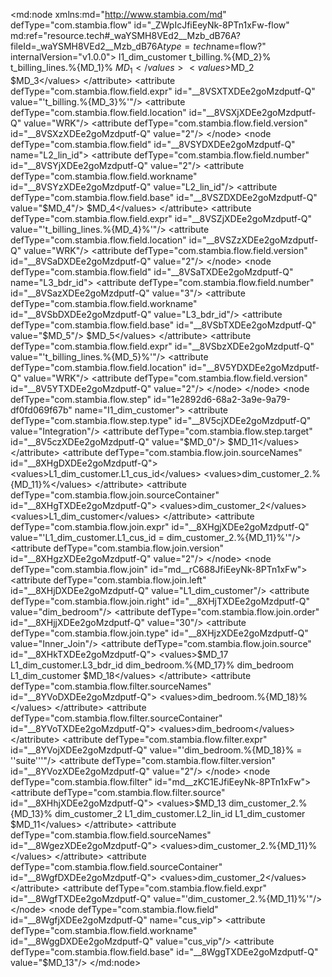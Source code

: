 <?xml version="1.0" encoding="UTF-8"?>
<md:node xmlns:md="http://www.stambia.com/md" defType="com.stambia.flow" id="_ZWpIcJfiEeyNk-8PTn1xFw-flow" md:ref="resource.tech#_waYSMH8VEd2__Mzb_dB76A?fileId=_waYSMH8VEd2__Mzb_dB76A$type=tech$name=flow?" internalVersion="v1.0.0">
  <node defType="com.stambia.flow.altId" id="__8NWgTXDEe2goMzdputf-Q">
    <attribute defType="com.stambia.flow.altId.origin" id="__8NWgjXDEe2goMzdputf-Q" value="mapping"/>
    <attribute defType="com.stambia.flow.altId.value" id="__8NWgzXDEe2goMzdputf-Q" value="_ZWpIcJfiEeyNk-8PTn1xFw"/>
  </node>
  <node defType="com.stambia.flow.step" id="0d5a4963-93f5-32fe-bac0-cff29944659e" name="L1_dim_customer">
    <attribute defType="com.stambia.flow.step.type" id="__8VSUDXDEe2goMzdputf-Q" value="Load"/>
    <attribute defType="com.stambia.flow.step.target" id="__8VSUTXDEe2goMzdputf-Q" value="$MD_0"/>
    <attribute defType="com.stambia.flow.step.srcProduct" id="__8VSUjXDEe2goMzdputf-Q" value="POSTGRESSQL"/>
    <attribute defType="com.stambia.flow.step.trgProduct" id="__8VSUzXDEe2goMzdputf-Q" value="POSTGRESSQL"/>
    <attribute defType="com.stambia.flow.step.tplCriteria" id="__8VSVDXDEe2goMzdputf-Q" value="type=L-TP;trgProduct=POSTGRESSQL;trgPath=server:datamart/schema:datamart.hotel_datamart/datastore:dim_customer;trgWorkspaceCapability=true;trgMapCapability=true;trgFilterCapability=true;trgJoinCapability=true;srcProduct=POSTGRESSQL;srcPath=server:hotel/schema:hotel.hotel_management/datastore:t_billing;srcWorkspaceCapability=true;srcMapCapability=true;srcFilterCapability=true;srcJoinCapability=true"/>
    <attribute defType="com.stambia.flow.step.integrationStepName" id="__8VSVTXDEe2goMzdputf-Q">
      <values>I1_dim_customer</values>
    </attribute>
    <attribute defType="com.stambia.flow.step.number" id="__8VSVjXDEe2goMzdputf-Q" value="1"/>
    <node defType="com.stambia.flow.source" id="__8V5YjXDEe2goMzdputf-Q" name="t_billing_lines">
      <attribute defType="com.stambia.flow.source.target" id="__8V5YzXDEe2goMzdputf-Q" value="$MD_6"/>
    </node>
    <node defType="com.stambia.flow.source" id="__8V5ZDXDEe2goMzdputf-Q" name="t_billing">
      <attribute defType="com.stambia.flow.source.target" id="__8V5ZTXDEe2goMzdputf-Q" value="$MD_7"/>
    </node>
    <node defType="com.stambia.flow.join" id="md__o0RUEJfiEeyNk-8PTn1xFw">
      <attribute defType="com.stambia.flow.join.left" id="__8V5ZzXDEe2goMzdputf-Q" value="t_billing"/>
      <attribute defType="com.stambia.flow.join.right" id="__8V5aDXDEe2goMzdputf-Q" value="t_billing_lines"/>
      <attribute defType="com.stambia.flow.join.order" id="__8V5aTXDEe2goMzdputf-Q" value="10"/>
      <attribute defType="com.stambia.flow.join.type" id="__8V5ajXDEe2goMzdputf-Q" value="Inner_Join"/>
      <attribute defType="com.stambia.flow.join.version" id="__8V5bDXDEe2goMzdputf-Q" value="2"/>
      <attribute defType="com.stambia.flow.join.sourceNames" id="__8V5bTXDEe2goMzdputf-Q">
        <values>t_billing.%{MD_2}%</values>
        <values>t_billing_lines.%{MD_1}%</values>
      </attribute>
      <attribute defType="com.stambia.flow.join.source" id="__8V5bjXDEe2goMzdputf-Q">
        <values>$MD_1</values>
        <values>$MD_2</values>
      </attribute>
      <attribute defType="com.stambia.flow.join.expr" id="__8V5bzXDEe2goMzdputf-Q" value="'t_billing.%{MD_2}% = t_billing_lines.%{MD_1}%'"/>
    </node>
    <node defType="com.stambia.flow.field" id="__8VSVzXDEe2goMzdputf-Q" name="L1_cus_id">
      <attribute defType="com.stambia.flow.field.number" id="__8VSWTXDEe2goMzdputf-Q" value="1"/>
      <attribute defType="com.stambia.flow.field.workname" id="__8VSWjXDEe2goMzdputf-Q" value="L1_cus_id"/>
      <attribute defType="com.stambia.flow.field.base" id="__8VSWzXDEe2goMzdputf-Q" value="$MD_3"/>
      <attribute defType="com.stambia.flow.field.source" id="__8VSXDXDEe2goMzdputf-Q">
        <values>$MD_3</values>
      </attribute>
      <attribute defType="com.stambia.flow.field.expr" id="__8VSXTXDEe2goMzdputf-Q" value="'t_billing.%{MD_3}%'"/>
      <attribute defType="com.stambia.flow.field.location" id="__8VSXjXDEe2goMzdputf-Q" value="WRK"/>
      <attribute defType="com.stambia.flow.field.version" id="__8VSXzXDEe2goMzdputf-Q" value="2"/>
    </node>
    <node defType="com.stambia.flow.field" id="__8VSYDXDEe2goMzdputf-Q" name="L2_lin_id">
      <attribute defType="com.stambia.flow.field.number" id="__8VSYjXDEe2goMzdputf-Q" value="2"/>
      <attribute defType="com.stambia.flow.field.workname" id="__8VSYzXDEe2goMzdputf-Q" value="L2_lin_id"/>
      <attribute defType="com.stambia.flow.field.base" id="__8VSZDXDEe2goMzdputf-Q" value="$MD_4"/>
      <attribute defType="com.stambia.flow.field.source" id="__8VSZTXDEe2goMzdputf-Q">
        <values>$MD_4</values>
      </attribute>
      <attribute defType="com.stambia.flow.field.expr" id="__8VSZjXDEe2goMzdputf-Q" value="'t_billing_lines.%{MD_4}%'"/>
      <attribute defType="com.stambia.flow.field.location" id="__8VSZzXDEe2goMzdputf-Q" value="WRK"/>
      <attribute defType="com.stambia.flow.field.version" id="__8VSaDXDEe2goMzdputf-Q" value="2"/>
    </node>
    <node defType="com.stambia.flow.field" id="__8VSaTXDEe2goMzdputf-Q" name="L3_bdr_id">
      <attribute defType="com.stambia.flow.field.number" id="__8VSazXDEe2goMzdputf-Q" value="3"/>
      <attribute defType="com.stambia.flow.field.workname" id="__8VSbDXDEe2goMzdputf-Q" value="L3_bdr_id"/>
      <attribute defType="com.stambia.flow.field.base" id="__8VSbTXDEe2goMzdputf-Q" value="$MD_5"/>
      <attribute defType="com.stambia.flow.field.source" id="__8VSbjXDEe2goMzdputf-Q">
        <values>$MD_5</values>
      </attribute>
      <attribute defType="com.stambia.flow.field.expr" id="__8VSbzXDEe2goMzdputf-Q" value="'t_billing_lines.%{MD_5}%'"/>
      <attribute defType="com.stambia.flow.field.location" id="__8V5YDXDEe2goMzdputf-Q" value="WRK"/>
      <attribute defType="com.stambia.flow.field.version" id="__8V5YTXDEe2goMzdputf-Q" value="2"/>
    </node>
  </node>
  <node defType="com.stambia.flow.step" id="1e2892d6-68a2-3a9e-9a79-df0fd069f67b" name="I1_dim_customer">
    <attribute defType="com.stambia.flow.step.type" id="__8V5cjXDEe2goMzdputf-Q" value="Integration"/>
    <attribute defType="com.stambia.flow.step.target" id="__8V5czXDEe2goMzdputf-Q" value="$MD_0"/>
    <attribute defType="com.stambia.flow.step.trgProduct" id="__8V5dTXDEe2goMzdputf-Q" value="POSTGRESSQL"/>
    <attribute defType="com.stambia.flow.step.tplCriteria" id="__8V5djXDEe2goMzdputf-Q" value="type=I-TP;trgProduct=POSTGRESSQL;trgPath=server:datamart/schema:datamart.hotel_datamart/datastore:dim_customer;trgWorkspaceCapability=true;trgMapCapability=true;trgFilterCapability=true;trgJoinCapability=true;srcProductList=POSTGRESSQL"/>
    <attribute defType="com.stambia.flow.step.number" id="__8V5dzXDEe2goMzdputf-Q" value="1"/>
    <node defType="com.stambia.flow.source" id="__8YVqzXDEe2goMzdputf-Q" name="L1_dim_customer">
      <attribute defType="com.stambia.flow.source.loaded" id="__8YVrDXDEe2goMzdputf-Q" value="true"/>
      <attribute defType="com.stambia.flow.source.number" id="__8YVrTXDEe2goMzdputf-Q" value="1"/>
      <attribute defType="com.stambia.flow.source.stepName" id="__8YVrjXDEe2goMzdputf-Q" value="L1_dim_customer"/>
    </node>
    <node defType="com.stambia.flow.source" id="__8YVrzXDEe2goMzdputf-Q" name="dim_bedroom">
      <attribute defType="com.stambia.flow.source.target" id="__8YVsDXDEe2goMzdputf-Q" value="$MD_19"/>
    </node>
    <node defType="com.stambia.flow.source" id="__8YVsTXDEe2goMzdputf-Q" name="dim_customer_2">
      <attribute defType="com.stambia.flow.source.target" id="__8YVsjXDEe2goMzdputf-Q" value="$MD_0"/>
    </node>
    <node defType="com.stambia.flow.join" id="md__0h_fcJfiEeyNk-8PTn1xFw">
      <attribute defType="com.stambia.flow.join.left" id="__8WgkzXDEe2goMzdputf-Q" value="L1_dim_customer"/>
      <attribute defType="com.stambia.flow.join.right" id="__8WglDXDEe2goMzdputf-Q" value="dim_customer_2"/>
      <attribute defType="com.stambia.flow.join.order" id="__8WglTXDEe2goMzdputf-Q" value="50"/>
      <attribute defType="com.stambia.flow.join.type" id="__8WgljXDEe2goMzdputf-Q" value="Inner_Join"/>
      <attribute defType="com.stambia.flow.join.source" id="__8WgmDXDEe2goMzdputf-Q">
        <values>$MD_11</values>
      </attribute>
      <attribute defType="com.stambia.flow.join.sourceNames" id="__8XHgDXDEe2goMzdputf-Q">
        <values>L1_dim_customer.L1_cus_id</values>
        <values>dim_customer_2.%{MD_11}%</values>
      </attribute>
      <attribute defType="com.stambia.flow.join.sourceContainer" id="__8XHgTXDEe2goMzdputf-Q">
        <values>dim_customer_2</values>
        <values>L1_dim_customer</values>
      </attribute>
      <attribute defType="com.stambia.flow.join.expr" id="__8XHgjXDEe2goMzdputf-Q" value="'L1_dim_customer.L1_cus_id = dim_customer_2.%{MD_11}%'"/>
      <attribute defType="com.stambia.flow.join.version" id="__8XHgzXDEe2goMzdputf-Q" value="2"/>
    </node>
    <node defType="com.stambia.flow.join" id="md__rC688JfiEeyNk-8PTn1xFw">
      <attribute defType="com.stambia.flow.join.left" id="__8XHjDXDEe2goMzdputf-Q" value="L1_dim_customer"/>
      <attribute defType="com.stambia.flow.join.right" id="__8XHjTXDEe2goMzdputf-Q" value="dim_bedroom"/>
      <attribute defType="com.stambia.flow.join.order" id="__8XHjjXDEe2goMzdputf-Q" value="30"/>
      <attribute defType="com.stambia.flow.join.type" id="__8XHjzXDEe2goMzdputf-Q" value="Inner_Join"/>
      <attribute defType="com.stambia.flow.join.source" id="__8XHkTXDEe2goMzdputf-Q">
        <values>$MD_17</values>
      </attribute>
      <attribute defType="com.stambia.flow.join.sourceNames" id="__8XukDXDEe2goMzdputf-Q">
        <values>L1_dim_customer.L3_bdr_id</values>
        <values>dim_bedroom.%{MD_17}%</values>
      </attribute>
      <attribute defType="com.stambia.flow.join.sourceContainer" id="__8XukTXDEe2goMzdputf-Q">
        <values>dim_bedroom</values>
        <values>L1_dim_customer</values>
      </attribute>
      <attribute defType="com.stambia.flow.join.expr" id="__8XukjXDEe2goMzdputf-Q" value="'L1_dim_customer.L3_bdr_id = dim_bedroom.%{MD_17}%'"/>
      <attribute defType="com.stambia.flow.join.version" id="__8XukzXDEe2goMzdputf-Q" value="2"/>
    </node>
    <node defType="com.stambia.flow.filter" id="md__sU0psJfiEeyNk-8PTn1xFw">
      <attribute defType="com.stambia.flow.filter.source" id="__8XuljXDEe2goMzdputf-Q">
        <values>$MD_18</values>
      </attribute>
      <attribute defType="com.stambia.flow.filter.sourceNames" id="__8YVoDXDEe2goMzdputf-Q">
        <values>dim_bedroom.%{MD_18}%</values>
      </attribute>
      <attribute defType="com.stambia.flow.filter.sourceContainer" id="__8YVoTXDEe2goMzdputf-Q">
        <values>dim_bedroom</values>
      </attribute>
      <attribute defType="com.stambia.flow.filter.expr" id="__8YVojXDEe2goMzdputf-Q" value="'dim_bedroom.%{MD_18}% = ''suite'''"/>
      <attribute defType="com.stambia.flow.filter.version" id="__8YVozXDEe2goMzdputf-Q" value="2"/>
    </node>
    <node defType="com.stambia.flow.filter" id="md__zKC1EJfiEeyNk-8PTn1xFw">
      <attribute defType="com.stambia.flow.filter.source" id="__8XHhjXDEe2goMzdputf-Q">
        <values>$MD_13</values>
      </attribute>
      <attribute defType="com.stambia.flow.filter.sourceNames" id="__8XHhzXDEe2goMzdputf-Q">
        <values>dim_customer_2.%{MD_13}%</values>
      </attribute>
      <attribute defType="com.stambia.flow.filter.sourceContainer" id="__8XHiDXDEe2goMzdputf-Q">
        <values>dim_customer_2</values>
      </attribute>
      <attribute defType="com.stambia.flow.filter.expr" id="__8XHiTXDEe2goMzdputf-Q" value="'dim_customer_2.%{MD_13}% != 1'"/>
      <attribute defType="com.stambia.flow.filter.version" id="__8XHijXDEe2goMzdputf-Q" value="2"/>
    </node>
    <node defType="com.stambia.flow.filter" id="md__4yPzsJfiEeyNk-8PTn1xFw">
      <attribute defType="com.stambia.flow.filter.aggregate" id="__8YVpTXDEe2goMzdputf-Q" value="true"/>
      <attribute defType="com.stambia.flow.filter.sourceNames" id="__8YVpzXDEe2goMzdputf-Q">
        <values>L1_dim_customer.L2_lin_id</values>
      </attribute>
      <attribute defType="com.stambia.flow.filter.sourceContainer" id="__8YVqDXDEe2goMzdputf-Q">
        <values>L1_dim_customer</values>
      </attribute>
      <attribute defType="com.stambia.flow.filter.expr" id="__8YVqTXDEe2goMzdputf-Q" value="'COUNT(L1_dim_customer.L2_lin_id) > 30'"/>
      <attribute defType="com.stambia.flow.filter.version" id="__8YVqjXDEe2goMzdputf-Q" value="2"/>
    </node>
    <node defType="com.stambia.flow.field" id="__8WgcDXDEe2goMzdputf-Q" name="cus_id">
      <attribute defType="com.stambia.flow.field.workname" id="__8WgcjXDEe2goMzdputf-Q" value="cus_id"/>
      <attribute defType="com.stambia.flow.field.base" id="__8WgczXDEe2goMzdputf-Q" value="$MD_11"/>
      <attribute defType="com.stambia.flow.field.target" id="__8WgdDXDEe2goMzdputf-Q" value="$MD_11"/>
      <attribute defType="com.stambia.flow.field.location" id="__8WgdTXDEe2goMzdputf-Q" value="SRC"/>
      <attribute defType="com.stambia.flow.field.version" id="__8WgdjXDEe2goMzdputf-Q" value="2"/>
      <attribute defType="com.stambia.flow.field.insert" id="__8WgdzXDEe2goMzdputf-Q" value="true"/>
      <attribute defType="com.stambia.flow.field.update" id="__8WgeDXDEe2goMzdputf-Q" value="true"/>
      <attribute defType="com.stambia.flow.field.updatekey" id="__8WgeTXDEe2goMzdputf-Q" value="true"/>
      <attribute defType="com.stambia.flow.field.source" id="__8WgejXDEe2goMzdputf-Q">
        <values>$MD_11</values>
      </attribute>
      <attribute defType="com.stambia.flow.field.sourceNames" id="__8WgezXDEe2goMzdputf-Q">
        <values>dim_customer_2.%{MD_11}%</values>
      </attribute>
      <attribute defType="com.stambia.flow.field.sourceContainer" id="__8WgfDXDEe2goMzdputf-Q">
        <values>dim_customer_2</values>
      </attribute>
      <attribute defType="com.stambia.flow.field.expr" id="__8WgfTXDEe2goMzdputf-Q" value="'dim_customer_2.%{MD_11}%'"/>
    </node>
    <node defType="com.stambia.flow.field" id="__8WgfjXDEe2goMzdputf-Q" name="cus_vip">
      <attribute defType="com.stambia.flow.field.workname" id="__8WggDXDEe2goMzdputf-Q" value="cus_vip"/>
      <attribute defType="com.stambia.flow.field.base" id="__8WggTXDEe2goMzdputf-Q" value="$MD_13"/>
      <attribute defType="com.stambia.flow.field.target" id="__8WggjXDEe2goMzdputf-Q" value="$MD_13"/>
      <attribute defType="com.stambia.flow.field.location" id="__8WggzXDEe2goMzdputf-Q" value="SRC"/>
      <attribute defType="com.stambia.flow.field.version" id="__8WghDXDEe2goMzdputf-Q" value="2"/>
      <attribute defType="com.stambia.flow.field.insert" id="__8WghTXDEe2goMzdputf-Q" value="true"/>
      <attribute defType="com.stambia.flow.field.update" id="__8WghjXDEe2goMzdputf-Q" value="true"/>
      <attribute defType="com.stambia.flow.field.expr" id="__8WghzXDEe2goMzdputf-Q" value="'1'"/>
    </node>
    <node defType="com.stambia.flow.field" id="__8WgiDXDEe2goMzdputf-Q" name="update_date">
      <attribute defType="com.stambia.flow.field.workname" id="__8WgijXDEe2goMzdputf-Q" value="update_date"/>
      <attribute defType="com.stambia.flow.field.base" id="__8WgizXDEe2goMzdputf-Q" value="$MD_14"/>
      <attribute defType="com.stambia.flow.field.target" id="__8WgjDXDEe2goMzdputf-Q" value="$MD_14"/>
      <attribute defType="com.stambia.flow.field.location" id="__8WgjTXDEe2goMzdputf-Q" value="TRG"/>
      <attribute defType="com.stambia.flow.field.version" id="__8WgjjXDEe2goMzdputf-Q" value="2"/>
      <attribute defType="com.stambia.flow.field.insert" id="__8WgjzXDEe2goMzdputf-Q" value="true"/>
      <attribute defType="com.stambia.flow.field.update" id="__8WgkDXDEe2goMzdputf-Q" value="true"/>
      <attribute defType="com.stambia.flow.field.expr" id="__8WgkTXDEe2goMzdputf-Q" value="udf:_9rqBgAJ0EeiL96vAZVh_Mw_currentTimestamp(./ref:container())"/>
    </node>
  </node>
  <metaDataLink name="MD_0" target="resource.md#_b6SCYZb8EeytipfABCJWjQ?fileId=_50xksJMhEeymq6fNOAxqGA$type=md$name=dim_customer?"/>
  <metaDataLink name="MD_1" target="resource.md#_NzBscZb_EeytipfABCJWjQ?fileId=_DS58oJb_EeytipfABCJWjQ$type=md$name=bil_id?"/>
  <metaDataLink name="MD_2" target="resource.md#_NyruMJb_EeytipfABCJWjQ?fileId=_DS58oJb_EeytipfABCJWjQ$type=md$name=bil_id?"/>
  <metaDataLink name="MD_3" target="resource.md#_NyuKcZb_EeytipfABCJWjQ?fileId=_DS58oJb_EeytipfABCJWjQ$type=md$name=cus_id?"/>
  <metaDataLink name="MD_4" target="resource.md#_Ny_QMJb_EeytipfABCJWjQ?fileId=_DS58oJb_EeytipfABCJWjQ$type=md$name=lin_id?"/>
  <metaDataLink name="MD_5" target="resource.md#_NzRkEZb_EeytipfABCJWjQ?fileId=_DS58oJb_EeytipfABCJWjQ$type=md$name=bdr_id?"/>
  <metaDataLink name="MD_6" target="resource.md#_Ny6XsZb_EeytipfABCJWjQ?fileId=_DS58oJb_EeytipfABCJWjQ$type=md$name=t_billing_lines?"/>
  <metaDataLink name="MD_7" target="resource.md#_NyncwJb_EeytipfABCJWjQ?fileId=_DS58oJb_EeytipfABCJWjQ$type=md$name=t_billing?"/>
  <metaDataLink name="MD_11" target="resource.md#_b6W64Jb8EeytipfABCJWjQ?fileId=_50xksJMhEeymq6fNOAxqGA$type=md$name=cus_id?"/>
  <metaDataLink name="MD_13" target="resource.md#_b6jvMZb8EeytipfABCJWjQ?fileId=_50xksJMhEeymq6fNOAxqGA$type=md$name=cus_vip?"/>
  <metaDataLink name="MD_14" target="resource.md#_b6mygZb8EeytipfABCJWjQ?fileId=_50xksJMhEeymq6fNOAxqGA$type=md$name=update_date?"/>
  <metaDataLink name="MD_17" target="resource.md#_b7DecJb8EeytipfABCJWjQ?fileId=_50xksJMhEeymq6fNOAxqGA$type=md$name=bdr_id?"/>
  <metaDataLink name="MD_18" target="resource.md#_b7XAcZb8EeytipfABCJWjQ?fileId=_50xksJMhEeymq6fNOAxqGA$type=md$name=bdr_type?"/>
  <metaDataLink name="MD_19" target="resource.md#_b6-l8Jb8EeytipfABCJWjQ?fileId=_50xksJMhEeymq6fNOAxqGA$type=md$name=dim_bedroom?"/>
  <metaDataLink name="MD_21" target="resource.md#_9rqongJ0EeiL96vAZVh-Mw?fileId=_9rqBgAJ0EeiL96vAZVh-Mw$type=md$name=currentTimestamp?"/>
</md:node>